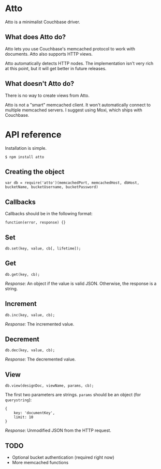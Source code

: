 Atto
====
Atto is a minimalist Couchbase driver.

What does Atto do?
----
Atto lets you use Couchbase's memcached protocol to work with documents. Atto also supports HTTP views.

Atto automatically detects HTTP nodes. The implementation isn't very rich at this point, but it will get better in future releases.

What doesn't Atto do?
----
There is no way to create views from Atto.

Atto is not a "smart" memcached client. It won't automatically connect to multiple memcached servers. I suggest using Moxi, which ships with Couchbase.

API reference
====
Installation is simple.

	$ npm install atto

Creating the object
----
	var db = require('atto')(memcachedPort, memcachedHost, dbHost, bucketName, bucketUsername, bucketPassword)

Callbacks
----
Callbacks should be in the following format:

	function(error, response) {}

Set
----
	db.set(key, value, cb[, lifetime]);

Get
----
	db.get(key, cb);

*Response:* An object if the value is valid JSON. Otherwise, the response is a string.

Increment
----
	db.inc(key, value, cb);

*Response:* The incremented value.

Decrement
----
	db.dec(key, value, cb);

*Response:* The decremented value.

View
----
	db.view(designDoc, viewName, params, cb);

The first two parameters are strings. `params` should be an object (for `querystring`):

	{
		key: 'documentKey',
		limit: 10
	}

*Response:* Unmodified JSON from the HTTP request.

TODO
----
* Optional bucket authentication (required right now)
* More memcached functions
